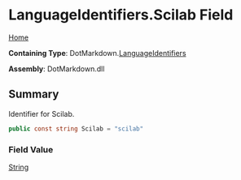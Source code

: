 # LanguageIdentifiers\.Scilab Field

[Home](../../../README.md)

**Containing Type**: DotMarkdown\.[LanguageIdentifiers](../README.md)

**Assembly**: DotMarkdown\.dll

## Summary

Identifier for Scilab\.

```csharp
public const string Scilab = "scilab"
```

### Field Value

[String](https://docs.microsoft.com/en-us/dotnet/api/system.string)

